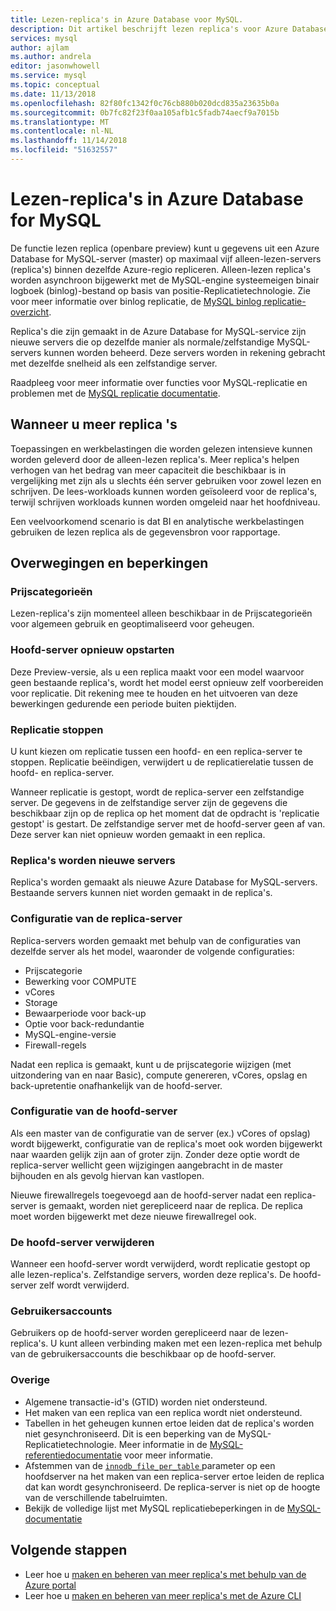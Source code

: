 ```yaml
---
title: Lezen-replica's in Azure Database voor MySQL.
description: Dit artikel beschrijft lezen replica's voor Azure Database voor MySQL.
services: mysql
author: ajlam
ms.author: andrela
editor: jasonwhowell
ms.service: mysql
ms.topic: conceptual
ms.date: 11/13/2018
ms.openlocfilehash: 82f80fc1342f0c76cb880b020dcd835a23635b0a
ms.sourcegitcommit: 0b7fc82f23f0aa105afb1c5fadb74aecf9a7015b
ms.translationtype: MT
ms.contentlocale: nl-NL
ms.lasthandoff: 11/14/2018
ms.locfileid: "51632557"
---
```

# <a name="read-replicas-in-azure-database-for-mysql"></a>Lezen-replica's in Azure Database for MySQL

De functie lezen replica (openbare preview) kunt u gegevens uit een Azure Database for MySQL-server (master) op maximaal vijf alleen-lezen-servers (replica's) binnen dezelfde Azure-regio repliceren. Alleen-lezen replica's worden asynchroon bijgewerkt met de MySQL-engine systeemeigen binair logboek (binlog)-bestand op basis van positie-Replicatietechnologie. Zie voor meer informatie over binlog replicatie, de [MySQL binlog replicatie-overzicht](https://dev.mysql.com/doc/refman/5.7/en/binlog-replication-configuration-overview.html).

Replica's die zijn gemaakt in de Azure Database for MySQL-service zijn nieuwe servers die op dezelfde manier als normale/zelfstandige MySQL-servers kunnen worden beheerd. Deze servers worden in rekening gebracht met dezelfde snelheid als een zelfstandige server.

Raadpleeg voor meer informatie over functies voor MySQL-replicatie en problemen met de [MySQL replicatie documentatie](https://dev.mysql.com/doc/refman/5.7/en/replication-features.html).

## <a name="when-to-use-read-replicas"></a>Wanneer u meer replica 's

Toepassingen en werkbelastingen die worden gelezen intensieve kunnen worden geleverd door de alleen-lezen replica's. Meer replica's helpen verhogen van het bedrag van meer capaciteit die beschikbaar is in vergelijking met zijn als u slechts één server gebruiken voor zowel lezen en schrijven. De lees-workloads kunnen worden geïsoleerd voor de replica's, terwijl schrijven workloads kunnen worden omgeleid naar het hoofdniveau.

Een veelvoorkomend scenario is dat BI en analytische werkbelastingen gebruiken de lezen replica als de gegevensbron voor rapportage.

## <a name="considerations-and-limitations"></a>Overwegingen en beperkingen

### <a name="pricing-tiers"></a>Prijscategorieën

Lezen-replica's zijn momenteel alleen beschikbaar in de Prijscategorieën voor algemeen gebruik en geoptimaliseerd voor geheugen.

### <a name="master-server-restart"></a>Hoofd-server opnieuw opstarten

Deze Preview-versie, als u een replica maakt voor een model waarvoor geen bestaande replica's, wordt het model eerst opnieuw zelf voorbereiden voor replicatie. Dit rekening mee te houden en het uitvoeren van deze bewerkingen gedurende een periode buiten piektijden.

### <a name="stopping-replication"></a>Replicatie stoppen

U kunt kiezen om replicatie tussen een hoofd- en een replica-server te stoppen. Replicatie beëindigen, verwijdert u de replicatierelatie tussen de hoofd- en replica-server.

Wanneer replicatie is gestopt, wordt de replica-server een zelfstandige server. De gegevens in de zelfstandige server zijn de gegevens die beschikbaar zijn op de replica op het moment dat de opdracht is 'replicatie gestopt' is gestart. De zelfstandige server met de hoofd-server geen af van. Deze server kan niet opnieuw worden gemaakt in een replica.

### <a name="replicas-are-new-servers"></a>Replica's worden nieuwe servers

Replica's worden gemaakt als nieuwe Azure Database for MySQL-servers. Bestaande servers kunnen niet worden gemaakt in de replica's.

### <a name="replica-server-configuration"></a>Configuratie van de replica-server

Replica-servers worden gemaakt met behulp van de configuraties van dezelfde server als het model, waaronder de volgende configuraties:

- Prijscategorie
- Bewerking voor COMPUTE
- vCores
- Storage
- Bewaarperiode voor back-up
- Optie voor back-redundantie
- MySQL-engine-versie
- Firewall-regels

Nadat een replica is gemaakt, kunt u de prijscategorie wijzigen (met uitzondering van en naar Basic), compute genereren, vCores, opslag en back-upretentie onafhankelijk van de hoofd-server.

### <a name="master-server-configuration"></a>Configuratie van de hoofd-server

Als een master van de configuratie van de server (ex.) vCores of opslag) wordt bijgewerkt, configuratie van de replica's moet ook worden bijgewerkt naar waarden gelijk zijn aan of groter zijn. Zonder deze optie wordt de replica-server wellicht geen wijzigingen aangebracht in de master bijhouden en als gevolg hiervan kan vastlopen.

Nieuwe firewallregels toegevoegd aan de hoofd-server nadat een replica-server is gemaakt, worden niet gerepliceerd naar de replica. De replica moet worden bijgewerkt met deze nieuwe firewallregel ook.

### <a name="deleting-the-master-server"></a>De hoofd-server verwijderen

Wanneer een hoofd-server wordt verwijderd, wordt replicatie gestopt op alle lezen-replica's. Zelfstandige servers, worden deze replica's. De hoofd-server zelf wordt verwijderd.

### <a name="user-accounts"></a>Gebruikersaccounts

Gebruikers op de hoofd-server worden gerepliceerd naar de lezen-replica's. U kunt alleen verbinding maken met een lezen-replica met behulp van de gebruikersaccounts die beschikbaar op de hoofd-server.

### <a name="other"></a>Overige

- Algemene transactie-id's (GTID) worden niet ondersteund.
- Het maken van een replica van een replica wordt niet ondersteund.
- Tabellen in het geheugen kunnen ertoe leiden dat de replica's worden niet gesynchroniseerd. Dit is een beperking van de MySQL-Replicatietechnologie. Meer informatie in de [MySQL-referentiedocumentatie](https://dev.mysql.com/doc/refman/5.7/en/replication-features-memory.html) voor meer informatie.
- Afstemmen van de [ `innodb_file_per_table` ](https://dev.mysql.com/doc/refman/5.7/en/innodb-multiple-tablespaces.html) parameter op een hoofdserver na het maken van een replica-server ertoe leiden de replica dat kan wordt gesynchroniseerd. De replica-server is niet op de hoogte van de verschillende tabelruimten.
- Bekijk de volledige lijst met MySQL replicatiebeperkingen in de [MySQL-documentatie](https://dev.mysql.com/doc/refman/5.7/en/replication-features.html)


## <a name="next-steps"></a>Volgende stappen

- Leer hoe u [maken en beheren van meer replica's met behulp van de Azure portal](howto-read-replicas-portal.md)
- Leer hoe u [maken en beheren van meer replica's met de Azure CLI](howto-read-replicas-cli.md)
